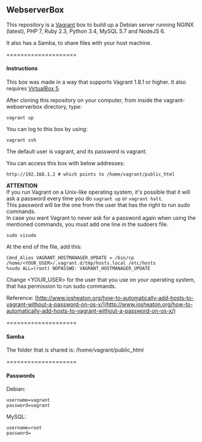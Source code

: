 ## WebserverBox

This repository is a [Vagrant](https://www.vagrantup.com/) box to build up a Debian server running NGINX (latest), PHP 7, Ruby 2.3, Python 3.4, MySQL 5.7 and NodeJS 6.

It also has a Samba, to share files with your host machine.

====================
#### Instructions

This box was made in a way that supports Vagrant 1.8.1 or higher. It also requires [VirtualBox 5](https://www.virtualbox.org/).

After cloning this repository on your computer, from inside the vagrant-webserverbox directory, type:
```
vagrant up
```

You can log to this box by using:
```
vagrant ssh
```

The default user is vagrant, and its password is vagrant.

You can access this box with below addresses:  
```
http://192.168.1.2 # which points to /home/vagrant/public_html
```

**ATTENTION**  
If you run Vagrant on a Unix-like operating system, it's possible that it will ask a password every time you do `vagrant up` or `vagrant halt`.  
This password will be the one from the user that has the right to run sudo commands.  
In case you want Vagrant to never ask for a password again when using the mentioned commands, you must add one line in the sudoers file.  
```
sudo visudo
```

At the end of the file, add this:
```
Cmnd_Alias VAGRANT_HOSTMANAGER_UPDATE = /bin/cp /home/<YOUR_USER>/.vagrant.d/tmp/hosts.local /etc/hosts
%sudo ALL=(root) NOPASSWD: VAGRANT_HOSTMANAGER_UPDATE
```

Change <YOUR_USER> for the user that you use on your operating system, that has permission to run sudo commands.

Reference: [http://www.josheaton.org/how-to-automatically-add-hosts-to-vagrant-without-a-password-on-os-x/](http://www.josheaton.org/how-to-automatically-add-hosts-to-vagrant-without-a-password-on-os-x/)

====================
#### Samba

The folder that is shared is: /home/vagrant/public_html

====================
#### Passwords

Debian:  
```
username=vagrant
password=vagrant
```

MySQL:  
```
username=root
password=
```

